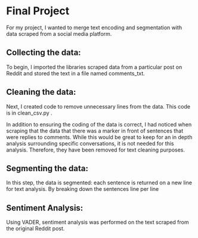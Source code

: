 # Final Project

For my project, I wanted to merge text encoding and segmentation with data scraped from a social media platform.

## Collecting the data:
To begin, I imported the libraries scraped data from a particular post on Reddit and stored the text in a file named comments_txt.

## Cleaning the data:
Next, I created code to remove unnecessary lines from the data. This code is in clean_csv.py .

In addition to ensuring the coding of the data is correct, I had noticed when scraping that the data that there was a marker in front of sentences that were replies to comments. While this would be great to keep for an in depth analysis surrounding specific conversations, it is not needed for this analysis. Therefore, they have been removed for text cleaning purposes.

## Segmenting the data:
In this step, the data is segmented: each sentence is returned on a new line for text analysis. By breaking down the sentences line per line

## Sentiment Analysis:
Using VADER, sentiment analysis was performed on the text scraped from the original Reddit post.
